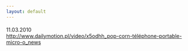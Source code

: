 ```yaml
---
layout: default
---
```

<!--28--><p style="margin: 0px 0px 18px; font-size: 18px; font-family: Helvetica;">
11.03.2010<br>http://www.dailymotion.pl/video/x5odhh_pop-corn-téléphone-portable-micro-o_news<br></p>